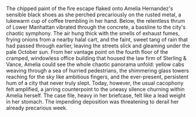 The chipped paint of the fire escape flaked onto Amelia Hernandez's sensible black shoes as she perched precariously on the rusted metal, a lukewarm cup of coffee trembling in her hand.  Below, the relentless thrum of Lower Manhattan vibrated through the concrete, a bassline to the city's chaotic symphony.  The air hung thick with the smells of exhaust fumes, frying onions from a nearby halal cart, and the faint, sweet tang of rain that had passed through earlier, leaving the streets slick and gleaming under the pale October sun.  From her vantage point on the fourth floor of the cramped, windowless office building that housed the law firm of Sterling & Vance, Amelia could see the whole chaotic panorama unfold:  yellow cabs weaving through a sea of hurried pedestrians, the shimmering glass towers reaching for the sky like ambitious fingers, and the ever-present, persistent hum of a city that never truly slept.  Today, however, the usual cacophony felt amplified, a jarring counterpoint to the uneasy silence churning within Amelia herself.  The case file, heavy in her briefcase, felt like a lead weight in her stomach. The impending deposition was threatening to derail her already precarious week.
